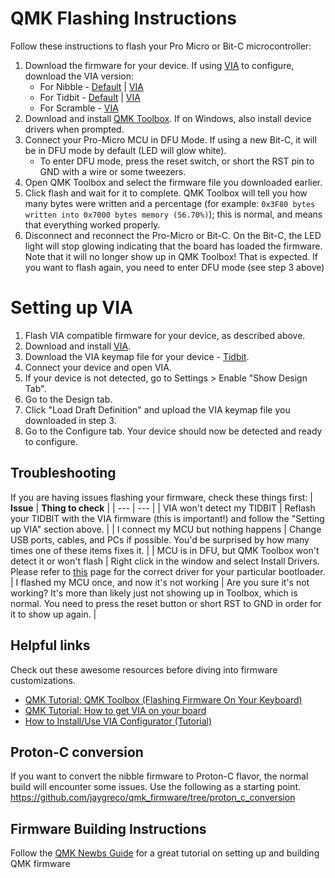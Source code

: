 # QMK Flashing Instructions

Follow these instructions to flash your Pro Micro or Bit-C microcontroller:

1. Download the firmware for your device. If using [VIA](https://caniusevia.com) to configure, download the VIA version:
   - For Nibble - [Default](https://github.com/nullbitsco/firmware/releases/download/latest/nullbitsco_nibble_default.hex) | [VIA](https://github.com/nullbitsco/firmware/releases/download/latest/nullbitsco_nibble_via.hex)
   - For Tidbit - [Default](https://github.com/nullbitsco/firmware/releases/download/latest/nullbitsco_tidbit_default.hex) | [VIA](https://github.com/nullbitsco/firmware/releases/download/latest/nullbitsco_tidbit_via.hex)
   - For Scramble - [VIA](https://github.com/nullbitsco/firmware/releases/download/latest/nullbitsco_scramble_via.hex)
1. Download and install [QMK Toolbox](https://github.com/qmk/qmk_toolbox/releases). If on Windows, also install device drivers when prompted.
1. Connect your Pro-Micro MCU in DFU Mode. If using a new Bit-C, it will be in DFU mode by default (LED will glow white).
   - To enter DFU mode, press the reset switch, or short the RST pin to GND with a wire or some tweezers.
1. Open QMK Toolbox and select the firmware file you downloaded earlier.
1. Click flash and wait for it to complete. QMK Toolbox will tell you how many bytes were written and a percentage (for example: `0x3F80 bytes written into 0x7000 bytes memory (56.70%)`); this is normal, and means that everything worked properly.
1. Disconnect and reconnect the Pro-Micro or Bit-C. On the Bit-C, the LED light will stop glowing indicating that the board has loaded the firmware. Note that it will no longer show up in QMK Toolbox! That is expected. If you want to flash again, you need to enter DFU mode (see step 3 above)

# Setting up VIA

1. Flash VIA compatible firmware for your device, as described above.
1. Download and install [VIA](https://caniusevia.com).
1. Download the VIA keymap file for your device - [Tidbit](https://github.com/nullbitsco/tidbit/blob/master/keymaps/via/tidbit.json).
1. Connect your device and open VIA.
1. If your device is not detected, go to Settings > Enable "Show Design Tab".
1. Go to the Design tab.
1. Click "Load Draft Definition" and upload the VIA keymap file you downloaded in step 3.
1. Go to the Configure tab. Your device should now be detected and ready to configure.

## <a name="troubleshooting"></a> Troubleshooting

If you are having issues flashing your firmware, check these things first:
| **Issue** | **Thing to check** |
| --- | --- |
| VIA won't detect my TIDBIT | Reflash your TIDBIT with the VIA firmware (this is important!) and follow the "Setting up VIA" section above. |
| I connect my MCU but nothing happens | Change USB ports, cables, and PCs if possible. You'd be surprised by how many times one of these items fixes it. |
| MCU is in DFU, but QMK Toolbox won't detect it or won't flash | Right click in the window and select Install Drivers. Please refer to [this](https://docs.qmk.fm/#/driver_installation_zadig?id=list-of-known-bootloaders) page for the correct driver for your particular bootloader. |
I flashed my MCU once, and now it's not working | Are you sure it's not working? It's more than likely just not showing up in Toolbox, which is normal. You need to press the reset button or short RST to GND in order for it to show up again. |

## <a name="helpful_links"></a> Helpful links

Check out these awesome resources before diving into firmware customizations.

- [QMK Tutorial: QMK Toolbox (Flashing Firmware On Your Keyboard)](https://youtu.be/fuBJbdCFF0Q)
- [QMK Tutorial: How to get VIA on your board](https://youtu.be/lyvf7Yp1z5g)
- [How to Install/Use VIA Configurator (Tutorial)](https://youtu.be/78zVepszCmE)

## <a name="proton_c"></a> Proton-C conversion

If you want to convert the nibble firmware to Proton-C flavor, the normal build will encounter some issues. Use the following as a starting point.
https://github.com/jaygreco/qmk_firmware/tree/proton_c_conversion

## Firmware Building Instructions

Follow the [QMK Newbs Guide](https://docs.qmk.fm/#/newbs) for a great tutorial on setting up and building QMK firmware
